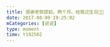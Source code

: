 ```yaml
---
title: 感谢老铁提前。两个月。给我过生日🥳🥳
date: 2017-08-09 19:25:02
mCategories: [说说]
type: moment
time: t192502
---
```


<div id="pics-20170809192502"></div>

<script src="/lib/moment/pics.js"></script>
<script>
var data = [
    {"link": "2017-08-09_000000.jpeg", "type": "shuoshuo"}
];
picsRender(data, "pics-20170809192502");
</script>
